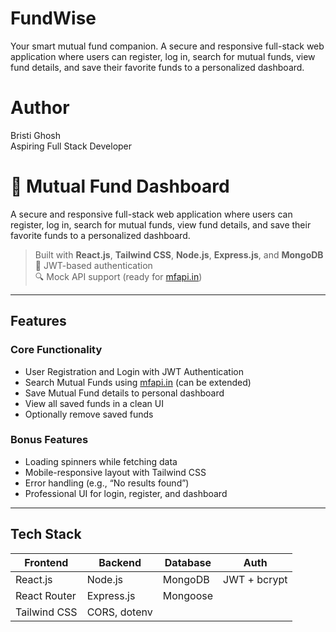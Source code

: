 # FundWise
Your smart mutual fund companion. A secure and responsive full-stack web application where users can register, log in, search for mutual funds, view fund details, and save their favorite funds to a personalized dashboard.

# Author
Bristi Ghosh
 <br>Aspiring Full Stack Developer</br>



# 💸 Mutual Fund Dashboard

A secure and responsive full-stack web application where users can register, log in, search for mutual funds, view fund details, and save their favorite funds to a personalized dashboard.

>  Built with **React.js**, **Tailwind CSS**, **Node.js**, **Express.js**, and **MongoDB**  
> 🔐 JWT-based authentication  
> 🔍 Mock API support (ready for [mfapi.in](https://www.mfapi.in))

---

##  Features

###  Core Functionality
- User Registration and Login with JWT Authentication
- Search Mutual Funds using [mfapi.in](https://www.mfapi.in) (can be extended)
- Save Mutual Fund details to personal dashboard
- View all saved funds in a clean UI
- Optionally remove saved funds

###  Bonus Features
- Loading spinners while fetching data
- Mobile-responsive layout with Tailwind CSS
- Error handling (e.g., “No results found”)
- Professional UI for login, register, and dashboard

---

##  Tech Stack

| Frontend        | Backend         | Database | Auth       |
|----------------|-----------------|----------|------------|
| React.js       | Node.js         | MongoDB  | JWT + bcrypt |
| React Router   | Express.js      | Mongoose |             |
| Tailwind CSS   | CORS, dotenv    |          |             |
